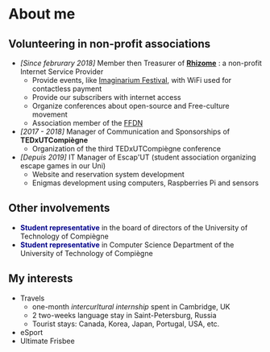 # About me


## Volunteering in non-profit associations
* *[Since februrary 2018]* Member then Treasurer of [**Rhizome**](https://rhizome-fai.net/) : a non-profit Internet Service Provider
  * Provide events, like [Imaginarium Festival](https://www.imaginariumfestival.com/), with WiFi used for contactless payment
  * Provide our subscribers with internet access
  * Organize conferences about open-source and Free-culture movement
  * Association member of the [FFDN](https://www.ffdn.org/en)
* *[2017 - 2018]* Manager of Communication and Sponsorships of **TEDxUTCompiègne**
  * Organization of the third TEDxUTCompiègne conference
* *[Depuis 2019]* IT Manager of Escap'UT (student association organizing escape games in our Uni) 
  * Website and reservation system development
  * Enigmas development using computers, Raspberries Pi and sensors

## Other involvements
* <strong><span style="color:darkblue">Student representative</span></strong> in the board of directors of the University of Technology of Compiègne
* <strong><span style="color:darkblue">Student representative</span></strong> in Computer Science Department of the University of Technology of Compiègne

## My interests

* Travels
  * one-month *intercurltural internship* spent in Cambridge, UK
  * 2 two-weeks language stay in Saint-Petersburg, Russia
  * Tourist stays: Canada, Korea, Japan, Portugal, USA, etc.
* eSport
* Ultimate Frisbee
